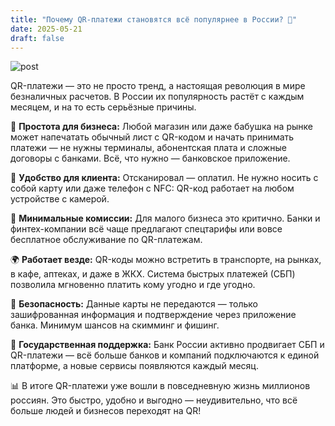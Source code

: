 ```yaml
---
title: "Почему QR-платежи становятся всё популярнее в России? 📲"
date: 2025-05-21
draft: false
---
```



![post](https://thebestsellerpolymon.github.io/practice-2025-1/images/qr.png)

QR-платежи — это не просто тренд, а настоящая революция в мире безналичных расчетов. В России их популярность растёт с каждым месяцем, и на то есть серьёзные причины.

🔗 **Простота для бизнеса:** Любой магазин или даже бабушка на рынке может напечатать обычный лист с QR-кодом и начать принимать платежи — не нужны терминалы, абонентская плата и сложные договоры с банками. Всё, что нужно — банковское приложение.

📱 **Удобство для клиента:** Отсканировал — оплатил. Не нужно носить с собой карту или даже телефон с NFC: QR-код работает на любом устройстве с камерой.

💸 **Минимальные комиссии:** Для малого бизнеса это критично. Банки и финтех-компании всё чаще предлагают спецтарифы или вовсе бесплатное обслуживание по QR-платежам.

🌍 **Работает везде:** QR-коды можно встретить в транспорте, на рынках, в кафе, аптеках, и даже в ЖКХ. Система быстрых платежей (СБП) позволила мгновенно платить кому угодно и где угодно.

🔐 **Безопасность:** Данные карты не передаются — только зашифрованная информация и подтверждение через приложение банка. Минимум шансов на скимминг и фишинг.

🚀 **Государственная поддержка:** Банк России активно продвигает СБП и QR-платежи — всё больше банков и компаний подключаются к единой платформе, а новые сервисы появляются каждый месяц.

📊 В итоге QR-платежи уже вошли в повседневную жизнь миллионов россиян. Это быстро, удобно и выгодно — неудивительно, что всё больше людей и бизнесов переходят на QR!

